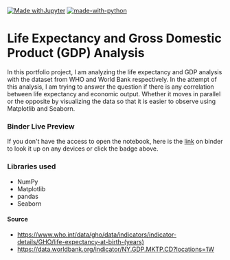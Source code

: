 [![Made withJupyter](https://img.shields.io/badge/Made%20with-Jupyter-orange?style=for-the-badge&logo=Jupyter)](https://nbviewer.jupyter.org/github/kelvouttt/gdp-leaby/blob/main/life_expectancy_gdp.ipynb "Life Expectancy and GDP Analysis")
[![made-with-python](https://img.shields.io/badge/Made%20with-Python-1f425f.svg)](https://www.python.org/)

# Life Expectancy and Gross Domestic Product (GDP) Analysis
In this portfolio project, I am analyzing the life expectancy and GDP analysis with the dataset from WHO and World Bank respectively. In the attempt of this analysis, I am trying to answer the question if there is any correlation between life expectancy and economic output. Whether it moves in parallel or the opposite by visualizing the data so that it is easier to observe using Matplotlib and Seaborn.

### Binder Live Preview
If you don't have the access to open the notebook, here is the [link](https://nbviewer.jupyter.org/github/kelvouttt/gdp-leaby/blob/main/life_expectancy_gdp.ipynb "Life Expectancy and GDP Analysis") on binder to look it up on any devices or click the badge above. 

### Libraries used
* NumPy
* Matplotlib
* pandas
* Seaborn

#### Source
* https://www.who.int/data/gho/data/indicators/indicator-details/GHO/life-expectancy-at-birth-(years)
* https://data.worldbank.org/indicator/NY.GDP.MKTP.CD?locations=1W
